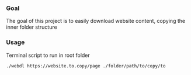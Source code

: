 ### Goal
The goal of this project is to easily download website content, copying the inner folder structure
### Usage
Terminal script to run in root folder
```shell script
./webdl https://website.to.copy/page ./folder/path/to/copy/to
```
